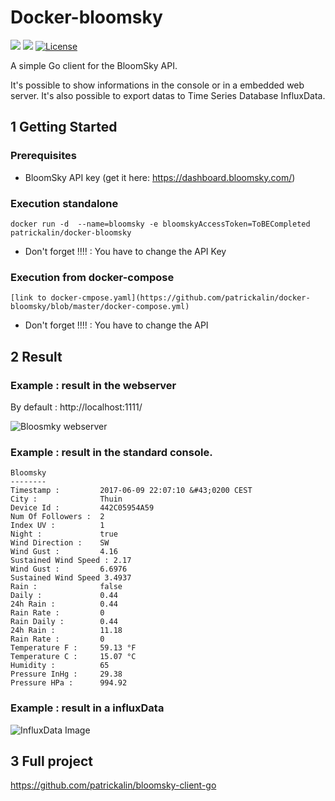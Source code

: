 # Docker-bloomsky

[![](https://images.microbadger.com/badges/image/patrickalin/docker-bloomsky.svg)](https://microbadger.com/images/patrickalin/docker-bloomsky "Get your own image badge on microbadger.com")
[![](https://images.microbadger.com/badges/version/patrickalin/docker-bloomsky.svg)](https://microbadger.com/images/patrickalin/docker-bloomsky "Get your own version badge on microbadger.com")
[![License](https://img.shields.io/badge/License-Apache%202.0-blue.svg)](https://opensource.org/licenses/Apache-2.0)

A simple Go client for the BloomSky API.

It's possible to show informations in the console or in a embedded web server.
It's also possible to export datas to Time Series Database InfluxData.

## 1 Getting Started

### Prerequisites

* BloomSky API key (get it here: https://dashboard.bloomsky.com/)

### Execution standalone

    docker run -d  --name=bloomsky -e bloomskyAccessToken=ToBECompleted patrickalin/docker-bloomsky

* Don't forget !!!! : You have to change the API Key

### Execution from docker-compose

    [link to docker-cmpose.yaml](https://github.com/patrickalin/docker-bloomsky/blob/master/docker-compose.yml)

* Don't forget !!!! : You have to change the API

## 2 Result

### Example : result in the webserver

By default : http://localhost:1111/

![Bloosmky webserver](https://github.com/patrickalin/bloomsky-client-go-source/blob/master/img/webserver.png)

### Example : result in the standard console.

    Bloomsky
    --------
    Timestamp :         2017-06-09 22:07:10 &#43;0200 CEST
    City :              Thuin
    Device Id :         442C05954A59
    Num Of Followers :  2
    Index UV :          1
    Night :             true
    Wind Direction :    SW
    Wind Gust :         4.16
    Sustained Wind Speed : 2.17
    Wind Gust :         6.6976
    Sustained Wind Speed 3.4937
    Rain :              false
    Daily :             0.44
    24h Rain :          0.44
    Rain Rate :         0
    Rain Daily :        0.44
    24h Rain :          11.18
    Rain Rate :         0
    Temperature F :     59.13 °F
    Temperature C :     15.07 °C
    Humidity :          65
    Pressure InHg :     29.38
    Pressure HPa :      994.92

### Example : result in a influxData

![InfluxData Image ](https://github.com/patrickalin/bloomsky-client-go-source/blob/master/img/InfluxDB.png)

## 3 Full project

https://github.com/patrickalin/bloomsky-client-go